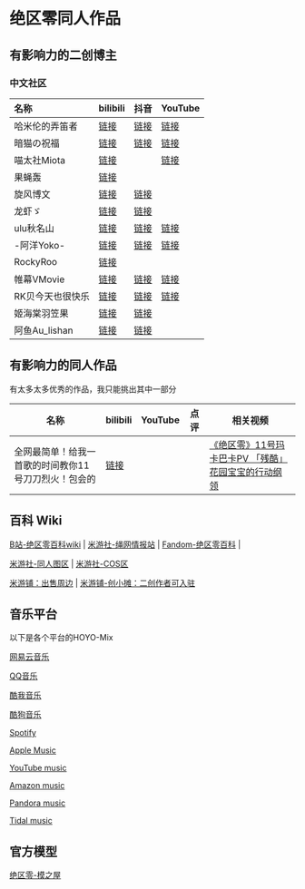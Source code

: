 # 绝区零同人作品



## 有影响力的二创博主
### 中文社区

| 名称            | bilibili                                          | 抖音                                        | YouTube                                 |
| :-------------- | :------------------------------------------------ | :------------------------------------------ | :--------------------------------------------- |
| 哈米伦的弄笛者  | [链接](https://space.bilibili.com/11742550)  | [链接](https://v.douyin.com/i2AHq9py/) | [链接](https://www.youtube.com/@hamelin_) |
| 暗猫の祝福     | [链接](https://space.bilibili.com/888465)           | [链接](https://v.douyin.com/i2APf567/) | [链接](https://www.youtube.com/@MiotaWorks)        |
| 喵太社Miota    | [链接](https://space.bilibili.com/2632731)          |                                             | [链接](https://www.youtube.com/@MiotaWorks)        |
| 果蝇轰         | [链接](https://space.bilibili.com/8469526)          |                                             |                                                         |
|旋风博文 | [链接](https://space.bilibili.com/11912132) | [链接](https://v.douyin.com/iMhmacSP/) ||
|龙虾ゞ | [链接](https://space.bilibili.com/298254767/video) | [链接](https://www.douyin.com/user/MS4wLjABAAAAGVpj7wLsvipIRyuI7BQMZclsARJ83Fd0Q9bpufvR_cA) ||
|ulu秋名山 | [链接](https://space.bilibili.com/351170066/video) | [链接](https://www.douyin.com/user/MS4wLjABAAAADd1gBnapeZmyC_5yilICFu91dPmohrygkTaOpJfgdE4hX_uUo6vetFeve3RagZeS) |[链接](https://www.youtube.com/@UluQiuMingShan/videos)|
|-阿洋Yoko- | [链接](https://space.bilibili.com/282960675/video) | [链接](https://www.douyin.com/user/MS4wLjABAAAADwob-OX-sNnRMPcpIg8uehVouJ7waxmK-KCxQtyu289MNWMdNxsM82bfQEiTSQOQ) |[链接](https://www.youtube.com/@-yoko-8658/videos)|
|RockyRoo | [链接](https://space.bilibili.com/39012132/video) |  ||
|帷幕VMovie | [链接](https://space.bilibili.com/2169841/video) | [链接](https://www.douyin.com/user/MS4wLjABAAAAOC-pZapAUjBUyZpnKO8-8R-1A0ZM_-kABgpa2Aju2-V_IJlptqyqzYgmVVrVKuMj) |[链接](https://www.youtube.com/@VMovie-CN/videos)|
|RK贝今天也很快乐 | [链接](https://space.bilibili.com/37654020/video) | [链接](https://www.douyin.com/user/MS4wLjABAAAAd6y8p2yHUNWdxA8WuI3m5VfG4Fhn9k88Msn8M5CX71StMJZzSOhNEZ-yKaXTrIhp) |[链接](https://www.youtube.com/@RKBei/videos)|
|姬海棠羽笠果 | [链接](https://space.bilibili.com/1529788/video) | [链接](https://www.douyin.com/user/MS4wLjABAAAAXQeX6KjihKiMoGmwFi5x_Yj6nf7RJIk4VbPD9sXBqLM6AFP7v3Md5IeaMmKtWuGB) ||
|阿鱼Au_lishan | [链接](https://space.bilibili.com/44627045/video) | [链接](https://www.douyin.com/user/MS4wLjABAAAAV29OB2hZHwT2FcbbwJQorLC8Ppl77_T6PMNbCgZwpptRfz5vOHLNB-A5yy5yeZjj) ||

## 有影响力的同人作品

有太多太多优秀的作品，我只能挑出其中一部分

| 名称                                                 | bilibili                                             | YouTube | 点评 | 相关视频                                                     |
| ---------------------------------------------------- | ---------------------------------------------------- | ------- | ---- | ------------------------------------------------------------ |
| 全网最简单！给我一首歌的时间教你11号刀刀烈火！包会的 | [链接](https://www.bilibili.com/video/BV1h6hxe8E7a/) |         |      | [《绝区零》11号玛卡巴卡PV 「残酷」花园宝宝的行动纲领](https://www.bilibili.com/video/BV1Af421q78D/) |


## 百科 Wiki

[B站-绝区零百科wiki](https://wiki.biligame.com/zzz/)  | [米游社-绳网情报站](https://baike.mihoyo.com/zzz/wiki/) | [Fandom-绝区零百科](https://zenless-zone-zero.fandom.com/wiki/Zenless_Zone_Zero_Wiki) |

[米游社-同人图区](https://www.miyoushe.com/zzz/home/59) | [米游社-COS区](https://www.miyoushe.com/zzz/home/65)

[米游铺：出售周边](https://www.mihoyogift.com/) | [米游铺-创小摊：二创作者可入驻](https://www.mihoyogift.com/kol)



## 音乐平台

以下是各个平台的HOYO-Mix

[网易云音乐](https://music.163.com/#/artist/album?id=12487174)

[QQ音乐](https://y.qq.com/n/ryqq/singer/001uz8tl04tdL8)

[酷我音乐](https://www.kuwo.cn/singer_detail/960299)

[酷狗音乐](https://www.kugou.com/singer/info/O34QK0ECB21E3/)

[Spotify](https://open.spotify.com/artist/2YvlK6lKiKVjXxsjvNbnqg)

[Apple Music](https://music.apple.com/cn/artist/hoyo-mix/1447413190)

[YouTube music](https://music.youtube.com/channel/UCJ4yjqc1XuGgiE35NsSSkYA?si=pRHYRDe5eRP2_Dkj)

[Amazon music](https://music.amazon.in/artists/B07LH5B3G1/hoyo-mix)

[Pandora music](https://www.pandora.com/artist/hoyo-mix/ARcf5Jdntjzl24m)

[Tidal music](https://tidal.com/browse/artist/10758139)


## 官方模型

[绝区零-模之屋](https://www.aplaybox.com/u/352588796/model)

